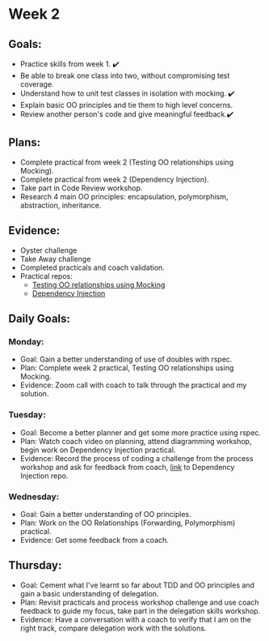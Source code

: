 # Week 2


## Goals:
- Practice skills from week 1. ✔️
- Be able to break one class into two, without compromising test coverage. 
- Understand how to unit test classes in isolation with mocking. ✔️
- Explain basic OO principles and tie them to high level concerns.
- Review another person's code and give meaningful feedback.✔️

## Plans:
- Complete practical from week 2 (Testing OO relationships using Mocking). 
- Complete practical from week 2 (Dependency Injection).
- Take part in Code Review workshop. 
- Research 4 main OO principles: encapsulation, polymorphism, abstraction, inheritance.

## Evidence:
- Oyster challenge
- Take Away challenge
- Completed practicals and coach validation.
- Practical repos: 
  - [Testing OO relationships using Mocking](https://github.com/emilyalice2708/testing_relationships_between_classes)
  - [Dependency Injection](https://github.com/emilyalice2708/dependency_injection_practical)
  
## Daily Goals:
### Monday:
- Goal: Gain a better understanding of use of doubles with rspec.
- Plan: Complete week 2 practical, Testing OO relationships using Mocking.
- Evidence: Zoom call with coach to talk through the practical and my solution.

### Tuesday:
- Goal: Become a better planner and get some more practice using rspec.
- Plan: Watch coach video on planning, attend diagramming workshop, begin work on Dependency Injection practical.
- Evidence: Record the process of coding a challenge from the process workshop and ask for feedback from coach, [link](https://github.com/emilyalice2708/dependency_injection_practical) to Dependency Injection repo.

### Wednesday:
- Goal: Gain a better understanding of OO principles.
- Plan: Work on the OO Relationships (Forwarding, Polymorphism) practical.
- Evidence: Get some feedback from a coach.

## Thursday:
- Goal: Cement what I've learnt so far about TDD and OO principles and gain a basic understanding of delegation.
- Plan: Revisit practicals and process workshop challenge and use coach feedback to guide my focus, take part in the delegation skills workshop.
- Evidence: Have a conversation with a coach to verify that I am on the right track, compare delegation work with the solutions.
